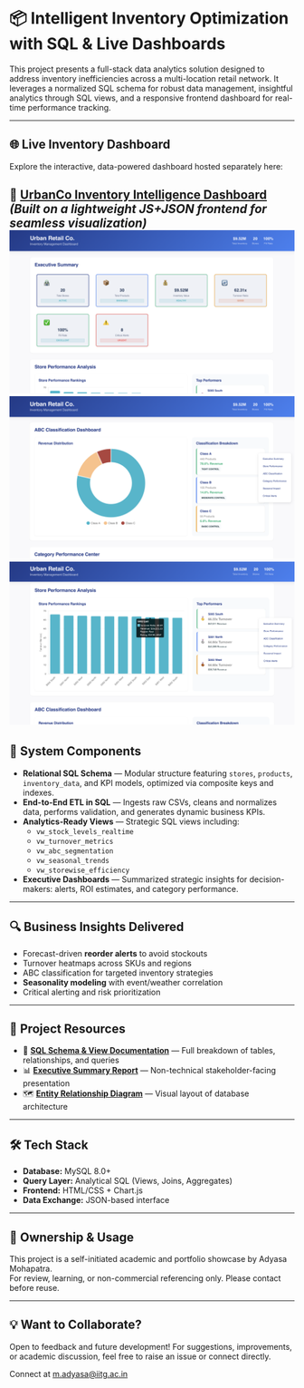 # 📦 Intelligent Inventory Optimization with SQL & Live Dashboards

This project presents a full-stack data analytics solution designed to address inventory inefficiencies across a multi-location retail network. It leverages a normalized SQL schema for robust data management, insightful analytics through SQL views, and a responsive frontend dashboard for real-time performance tracking.

---

## 🌐 Live Inventory Dashboard

Explore the interactive, data-powered dashboard hosted separately here:

🔗 [UrbanCo Inventory Intelligence Dashboard](https://adyasa2004.github.io/reimagined-octo-chainsaw/)  
*(Built on a lightweight JS+JSON frontend for seamless visualization)*
![Live App Screenshot](ss1.png)
![Live App Screenshot](ss2.png)
![Live App Screenshot](ss3.png)
---

## 🧩 System Components

- **Relational SQL Schema** — Modular structure featuring `stores`, `products`, `inventory_data`, and KPI models, optimized via composite keys and indexes.
- **End-to-End ETL in SQL** — Ingests raw CSVs, cleans and normalizes data, performs validation, and generates dynamic business KPIs.
- **Analytics-Ready Views** — Strategic SQL views including:
  - `vw_stock_levels_realtime`
  - `vw_turnover_metrics`
  - `vw_abc_segmentation`
  - `vw_seasonal_trends`
  - `vw_storewise_efficiency`
- **Executive Dashboards** — Summarized strategic insights for decision-makers: alerts, ROI estimates, and category performance.

---

## 🔍 Business Insights Delivered

- Forecast-driven **reorder alerts** to avoid stockouts
- Turnover heatmaps across SKUs and regions
- ABC classification for targeted inventory strategies
- **Seasonality modeling** with event/weather correlation
- Critical alerting and risk prioritization

---

## 📂 Project Resources

- 📘 **[SQL Schema & View Documentation](./sql-documentation.docx)** — Full breakdown of tables, relationships, and queries  
- 📊 **[Executive Summary Report](./Executive%20Report%20(Insights%20and%20Recommendations).docx)** — Non-technical stakeholder-facing presentation  
- 🗺️ **[Entity Relationship Diagram](./ERD.pdf)** — Visual layout of database architecture

---

## 🛠️ Tech Stack

- **Database:** MySQL 8.0+
- **Query Layer:** Analytical SQL (Views, Joins, Aggregates)
- **Frontend:** HTML/CSS + Chart.js
- **Data Exchange:** JSON-based interface

---

## 👤 Ownership & Usage

This project is a self-initiated academic and portfolio showcase by Adyasa Mohapatra.  
For review, learning, or non-commercial referencing only. Please contact before reuse.

---

## 💡 Want to Collaborate?

Open to feedback and future development! For suggestions, improvements, or academic discussion, feel free to raise an issue or connect directly.

Connect at m.adyasa@iitg.ac.in 

